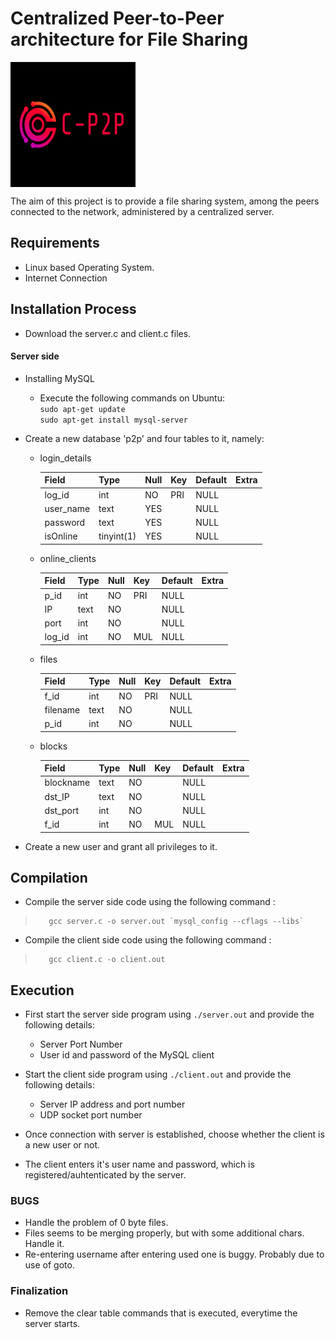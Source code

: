 # Centralized Peer-to-Peer architecture for File Sharing
<img align=center src="images/CP2P_logo.png" alt="logo" width=200
            height=200>

The aim of this project is to provide a file sharing system, among the peers connected to the network, administered by a centralized server.

## Requirements
* Linux based Operating System.
* Internet Connection

## Installation Process

* Download the server.c and client.c files.

#### Server side
* Installing MySQL
    * Execute the following commands on Ubuntu: <br />
        `sudo apt-get update` <br />
        `sudo apt-get install mysql-server`

* Create a new database 'p2p' and four tables to it, namely:
    * login_details

        | Field     | Type       | Null | Key | Default | Extra |
        |-----------|------------|------|-----|---------|-------|
        | log_id    | int        | NO   | PRI | NULL    |       |
        | user_name | text       | YES  |     | NULL    |       |
        | password  | text       | YES  |     | NULL    |       |
        | isOnline  | tinyint(1) | YES  |     | NULL    |       |

    * online_clients

        | Field  | Type | Null | Key | Default | Extra |
        |--------|------|------|-----|---------|-------|
        | p_id   | int  | NO   | PRI | NULL    |       |
        | IP     | text | NO   |     | NULL    |       |
        | port   | int  | NO   |     | NULL    |       |
        | log_id | int  | NO   | MUL | NULL    |       |

    * files

        | Field    | Type | Null | Key | Default | Extra |
        |----------|------|------|-----|---------|-------|
        | f_id     | int  | NO   | PRI | NULL    |       |
        | filename | text | NO   |     | NULL    |       |
        | p_id     | int  | NO   |     | NULL    |       |

    * blocks

        | Field     | Type | Null | Key | Default | Extra |
        |-----------|------|------|-----|---------|-------|
        | blockname | text | NO   |     | NULL    |       |
        | dst_IP    | text | NO   |     | NULL    |       |
        | dst_port  | int  | NO   |     | NULL    |       |
        | f_id      | int  | NO   | MUL | NULL    |       |

* Create a new user and grant all privileges to it.

## Compilation
* Compile the server side code using the following command : <br />
>        gcc server.c -o server.out `mysql_config --cflags --libs`
* Compile the client side code using the following command : <br />
>        gcc client.c -o client.out 

## Execution
* First start the server side program using `./server.out` and provide the following details: <br />
    * Server Port Number
    * User id and password of the MySQL client

* Start the client side program using `./client.out` and provide the following details: <br />
    * Server IP address and port number
    * UDP socket port number

* Once connection with server is established, choose whether the client is a new user or not.
* The client enters it's user name and password, which is registered/auhtenticated by the server.
  
  

### BUGS
- Handle the problem of 0 byte files.
- Files seems to be merging properly, but with some additional chars. Handle it.
- Re-entering username after entering used one is buggy. Probably due to use of goto.

### Finalization
- Remove the clear table commands that is executed, everytime the server starts.